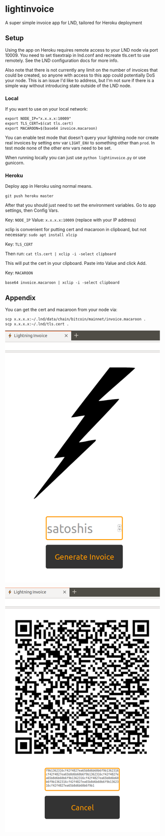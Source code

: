 # lightinvoice

A super simple invoice app for LND, tailored for Heroku deployment

## Setup

Using the app on Heroku requires remote access to your LND node via port 10009. 
You need to set tlsextraip in lnd.conf and recreate tls.cert to use remotely. 
See the LND configuration docs for more info.

Also note that there is not currently any limit on the number of invoices that could be created, so anyone with access to this app could potentially DoS your node. This is an issue I'd like to address, but I'm not sure if there is a simple way without introducing state outside of the LND node.

### Local

If you want to use on your local network:
```
export NODE_IP="x.x.x.x:10009"
export TLS_CERT=$(cat tls.cert)
export MACAROON=$(base64 invoice.macaroon)
```

You can enable test mode that doesn't query your lightning node nor create real invoices by setting env var `LIGHT_ENV` to something other than `prod`. In test mode none of the other env vars need to be set.

When running locally you can just use `python lightinvoice.py` or use gunicorn.

### Heroku

Deploy app in Heroku using normal means.

`git push heroku master`

After that you should just need to set the environment variables. 
Go to app settings, then Config Vars.

Key: `NODE_IP`
Value: `x.x.x.x:10009` (replace with your IP address)

xclip is convenient for putting cert and macaroon in clipboard, but not necessary:
`sudo apt install xlcip`

Key: `TLS_CERT`

Then run: `cat tls.cert | xclip -i -select clipboard`

This will put the cert in your clipboard. Paste into Value and click Add.

Key: `MACAROON`

`base64 invoice.macaroon | xclip -i -select clipboard`

## Appendix

You can get the cert and macaroon from your node via:
```
scp x.x.x.x:~/.lnd/data/chain/bitcoin/mainnet/invoice.macaroon .
scp x.x.x.x:~/.lnd/tls.cert .
```

![Initial page](screenshots/start.png)

![Invoice example](screenshots/invoice.png)
